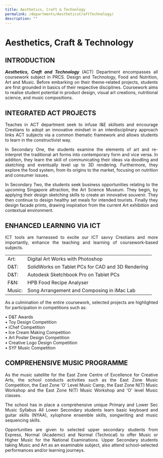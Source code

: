 ```yaml
---
title: Aesthetics, Craft & Technology
permalink: /departments/AestheticsCraftTechnology/
description: ""
---
```

<h1>Aesthetics, Craft &amp; Technology</h1>

<h2>INTRODUCTION</h2>

<p align="justify"><strong><em>Aesthetics, Craft and Technology </em></strong>(ACT) Department encompasses all coursework subject in PRCS. Design and Technology, Food and Nutrition, Art and Music. Before embarking on their theme-related projects, students are first grounded in basics of their respective disciplines. Coursework aims to realise student potential in product design, visual art creations, nutritional science, and music compositions.</p>

<div>
<h2>INTEGRATED ACT PROJECTS</h2>
<div>
<p align="justify">Teaches in ACT department seek to infuse I&amp;E skillsets and encourage Crestians to adopt an innovative mindset in an interdisciplinary approach links ACT subjects via a common thematic framework and allows students to learn in the constructivist way.</p>
<p align="justify">In Secondary One, the students examine the elements of art and re-interpret the traditional art forms into contemporary form and vice versa. In addition, they learn the skill of communicating their ideas via doodling and sketching and eventually level up to 3D rendering. Furthermore, they explore the food system, from its origins to the market, focusing on nutrition and consumer issues.</p>
<p align="justify">In Secondary Two, the students seek business opportunities relating to the upcoming Singapore attraction, the Art Science Museum. They begin, by applying their design sketching skills to create an innovative souvenir. They then continue to design healthy set meals for intended tourists. Finally they design facade prints, drawing inspiration from the current Art exhibition and contextual environment.&nbsp;</p>
</div>
</div>
<div>
<h2>ENHANCED LEARNING VIA ICT</h2>
<div>
<p align="justify">ICT tools are harnessed to excite our ICT savvy Crestians and more importantly, enhance the teaching and learning of coursework-based subjects.</p>
<table border="0" cellspacing="0" cellpadding="5">
<tbody>
<tr>
<td>Art:</td>
<td>Digital Art Works with Photoshop</td>
</tr>
<tr>
<td>D&amp;T:&nbsp;</td>
<td>SolidWorks on Tablet PCs for CAD and 3D Rendering&nbsp;</td>
</tr>
<tr>
<td>D&amp;T:&nbsp;</td>
<td>Autodesk Sketchbook Pro on Tablet PCs</td>
</tr>
<tr>
<td>F&amp;N:&nbsp;</td>
<td>HPB Food Recipe Analyser</td>
</tr>
<tr>
<td>Music:</td>
<td>Song Arrangement and Composing in iMac Lab</td>
</tr>
</tbody>
</table>
<div>
<p align="justify">As a culmination of the entire coursework, selected projects are highlighted for participation in competitions such as:</p>
<div>&bull; D&amp;T Awards&nbsp;</div>
<div>&bull; Toy Design Competition</div>
<div>&bull; iChef Competition</div>
<div>&bull; Ice Cream Making Competition</div>
<div>&bull; Art Poster Design Competition</div>
<div>
<div>&bull; Creative Logo Design Competition</div>
<div>&bull; SYF Music Competition</div>
</div>
</div>
</div>
</div>
<div>
<h2>COMPREHENSIVE MUSIC PROGRAMME</h2>
<div>
<p align="justify">As the music satellite for the East Zone Centre of Excellence for Creative Arts, the school conducts activities such as the East Zone Music Competition, the East Zone 'O' Level Music Camp, the East Zone N(T) Music Workshop and the East Zone N(T) Music Workshop and 'O' level Music classes.</p>
<p align="justify">The school has in place a comprehensive unique Primary and Lower Sec Music Syllabus All Lower Secondary students learn basic keyboard and guitar skills (NYAA), xylophone ensemble skills, songwriting and music sequencing skills.</p>
<p align="justify">Opportunities are given to selected upper secondary students from Express, Normal (Academic) and Normal (Technical) to offer Music or Higher Music for the National Examinations. Upper Secondary students taking Music and Art as an examinable subject, also attend school-selected performances and/or learning journeys.</p>
</div>
</div>